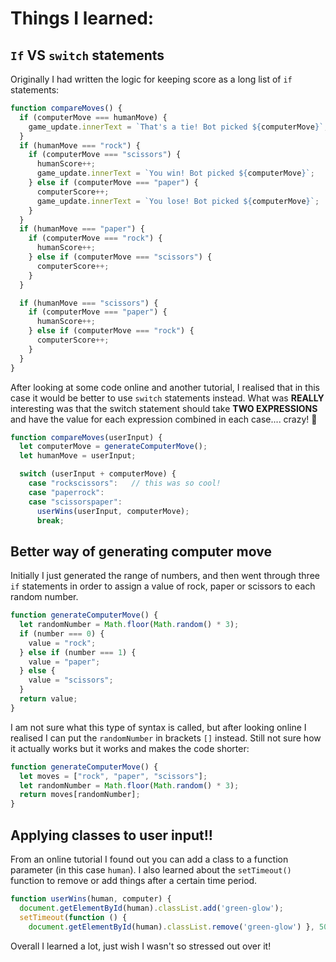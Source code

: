 # Things I learned:

## `If` VS `switch` statements

Originally I had written the logic for keeping score as a long list of `if` statements:

```javascript
function compareMoves() {
  if (computerMove === humanMove) {
    game_update.innerText = `That's a tie! Bot picked ${computerMove}`;
  }
  if (humanMove === "rock") {
    if (computerMove === "scissors") {
      humanScore++;
      game_update.innerText = `You win! Bot picked ${computerMove}`;
    } else if (computerMove === "paper") {
      computerScore++;
      game_update.innerText = `You lose! Bot picked ${computerMove}`;
    }
  }
  if (humanMove === "paper") {
    if (computerMove === "rock") {
      humanScore++;
    } else if (computerMove === "scissors") {
      computerScore++;
    }
  }

  if (humanMove === "scissors") {
    if (computerMove === "paper") {
      humanScore++;
    } else if (computerMove === "rock") {
      computerScore++;
    }
  }
}
```

After looking at some code online and another tutorial, I realised that in this case it would be better to use `switch` statements instead. What was **REALLY** interesting was that the switch statement should take **TWO EXPRESSIONS** and have the value for each expression combined in each case.... crazy! 🤯

```javascript
function compareMoves(userInput) {
  let computerMove = generateComputerMove();
  let humanMove = userInput;

  switch (userInput + computerMove) {
    case "rockscissors":   // this was so cool!
    case "paperrock":
    case "scissorspaper":
      userWins(userInput, computerMove);
      break;
```

## Better way of generating computer move

Initially I just generated the range of numbers, and then went through three `if` statements in order to assign a value of rock, paper or scissors to each random number.

```javascript
function generateComputerMove() {
  let randomNumber = Math.floor(Math.random() * 3);
  if (number === 0) {
    value = "rock";
  } else if (number === 1) {
    value = "paper";
  } else {
    value = "scissors";
  }
  return value;
}
```

I am not sure what this type of syntax is called, but after looking online I realised I can put the `randomNumber` in brackets `[]` instead. Still not sure how it actually works but it works and makes the code shorter:

```javascript
function generateComputerMove() {
  let moves = ["rock", "paper", "scissors"];
  let randomNumber = Math.floor(Math.random() * 3);
  return moves[randomNumber];
}
```

## Applying classes to user input!!

From an online tutorial I found out you can add a class to a function parameter (in this case `human`). I also learned about the `setTimeout()` function to remove or add things after a certain time period.

```javascript
function userWins(human, computer) {
  document.getElementById(human).classList.add('green-glow');
  setTimeout(function () {
    document.getElementById(human).classList.remove('green-glow') }, 500);
```

Overall I learned a lot, just wish I wasn't so stressed out over it!
